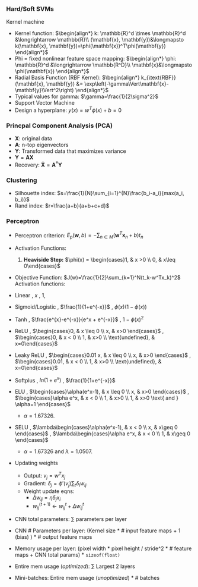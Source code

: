 ### Hard/Soft SVMs 
Kernel machine
- Kernel function: $\begin{align*} k: \mathbb{R}^d \times \mathbb{R}^d &\longrightarrow \mathbb{R}\\ (\mathbf{x}, \mathbf{y})&\longmapsto k(\mathbf{x}, \mathbf{y})=\phi(\mathbf{x})^T\phi(\mathbf{y}) \end{align*}$
- Phi = fixed nonlinear feature space mapping: $\begin{align*} \phi: \mathbb{R}^d &\longrightarrow \mathbb{R^D}\\ \mathbf{x}&\longmapsto \phi(\mathbf{x}) \end{align*}$
- Radial Basis Function (RBF Kernel): $\begin{align*} k_{\text{RBF}}(\mathbf{x}, \mathbf{y}) &= \exp\left(-\gamma\Vert\mathbf{x}-\mathbf{y}\Vert^2\right) \end{align*}$
- Typical values for gamma: $\gamma=\frac{1}{2\sigma^2}$
- Support Vector Machine
- Design a hyperplane: $y(x) = w^T\phi(x) + b = 0$
### Princpal Component Analysis (PCA)
- $\mathbf{X}$: original data
- $\mathbf{A}$: n-top eigenvectors
- $\mathbf{Y}$: Transformed data that maximizes variance
- $\mathbf{Y}=\mathbf{A}\mathbf{X}$
- Recovery:  $\mathbf{\hat{X}}=\mathbf{A^\dagger}\mathbf{Y}$
### Clustering
- Silhouette index: $s=\frac{1}{N}\sum_{i=1}^{N}\frac{b_i-a_i}{max(a_i, b_i)}$
- Rand index: $r=\frac{a+b}{a+b+c+d}$
### Perceptron
- Perceptron criterion: $E_p(\mathbf{w}, b)=-\sum_{n\in M}(\mathbf{w}^T\mathbf{x}_n+b)t_n$
- Activation Functions:
	1. **Heaviside Step:** $\phi(x) = \begin{cases}1,  & x >0 \\ 0,  & x\leq 0\end{cases}$
- Objective Function: $J(w)=\frac{1}{2}\sum_{k=1}^N(t_k-w^Tx_k)^2$
Activation functions:
- Linear ,  $x$ ,  $1$, 
- Sigmoid/Logistic ,  $\frac{1}{1+e^{-x}}$ ,  $\phi(x)(1-\phi(x))$ 
- Tanh ,  $\frac{e^{x}-e^{-x}}{e^x + e^{-x}}$ ,  $1-\phi(x)^2$ 
- ReLU ,  $\begin{cases}0,  & x \leq 0 \\ x,  & x>0 \end{cases}$ ,  $\begin{cases}0,  & x < 0 \\ 1,  & x>0 \\ \text{undefined},  & x=0\end{cases}$ 
- Leaky ReLU ,  $\begin{cases}0.01 x,  & x \leq 0 \\ x,  & x>0 \end{cases}$ ,  $\begin{cases}0.01,  & x < 0 \\ 1,  & x>0 \\ \text{undefined},  & x=0\end{cases}$ 
- Softplus ,  $ln(1+e^x)$ ,  $\frac{1}{1+e^{-x}}$ 
- ELU ,  $\begin{cases}\alpha(e^x-1),  & x \leq 0 \\ x,  & x>0 \end{cases}$ ,   $\begin{cases}\alpha e^x,  & x < 0 \\ 1,  & x>0 \\ 1,  & x>0 \text{ and } \alpha=1  \end{cases}$ 
	- $\alpha=1.67326$.
- SELU ,  $\lambda\begin{cases}\alpha(e^x-1),  & x < 0 \\ x,  & x\geq 0 \end{cases}$ ,  $\lambda\begin{cases}\alpha e^x,  & x < 0 \\ 1,  & x\geq 0 \end{cases}$ 
	- $\alpha=1.67326$ and $\lambda=1.0507$.

- Updating weights
	- Output: $v_j=w^Tx_j$
	- Gradient: $\delta_j=\phi'(v_j)\sum_t\delta_lw_{lj}$
	- Weight update eqns:
		- $\Delta w_{ij}=\eta\delta_jx_i$ 
		- $w_{ij}^{(t+1)}\leftarrow w_{ij}^t+\Delta w_{ij}^t$	

- CNN total parameters: $\sum$ parameters per layer
- CNN # Parameters per layer: (Kernel size * # input feature maps + 1 (bias) ) * # output feature maps
- Memory usage per layer: (pixel width * pixel height / stride^2 * # feature maps + CNN total params) * `sizeof(float)` 
- Entire mem usage (*optimized*): $\sum$ Largest 2 layers
- Mini-batches: Entire mem usage (*unoptimized*) * # batches
